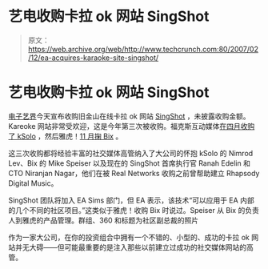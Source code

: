 # 艺电收购卡拉 ok 网站 SingShot

> 原文：<https://web.archive.org/web/http://www.techcrunch.com:80/2007/02/12/ea-acquires-karaoke-site-singshot/>

# 艺电收购卡拉 ok 网站 SingShot

 [](https://web.archive.org/web/20210919214954/http://www.singshot.com/) [电子艺界](https://web.archive.org/web/20210919214954/http://www.ea.com/)今天宣布收购旧金山在线卡拉 ok 网站 [SingShot](https://web.archive.org/web/20210919214954/http://www.beta.techcrunch.com/2006/07/30/singshot-enters-online-karaoke-space/) ，未披露收购金额。Kareoke 网站非常受欢迎，这是今年第三次被收购。福克斯互动媒体[在四月收购了 kSolo](https://web.archive.org/web/20210919214954/http://www.beta.techcrunch.com/2006/04/30/fox-acquires-ksolocom-confirms-newroo/) ，然后雅虎！[11 月掬 Bix](https://web.archive.org/web/20210919214954/http://www.beta.techcrunch.com/2006/11/16/yahoo-acquires-contest-site-bix) 。

这三次收购都将经验丰富的社交媒体高管纳入了大公司的怀抱 kSolo 的 Nimrod Lev、Bix 的 Mike Speiser 以及现在的 SingShot 首席执行官 Ranah Edelin 和 CTO Niranjan Nagar，他们在被 Real Networks 收购之前曾帮助建立 Rhapsody Digital Music。

SingShot 团队将加入 EA Sims 部门，但 EA 表示，该技术“可以应用于 EA 内部的几个不同的社区项目。”这类似于雅虎！收购 Bix 时说过。Speiser 从 Bix 的负责人到雅虎的产品管理。群组、360 和标题为社区副总裁的照片

作为一家大公司，在你的投资组合中拥有一个不错的、小型的、成功的卡拉 ok 网站并无大碍——但可能最重要的是注入那些以前建立过成功的社交媒体网站的高管。